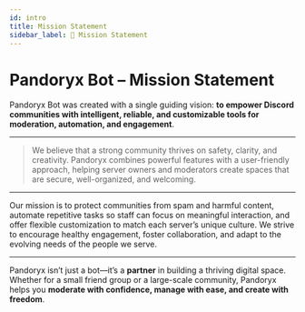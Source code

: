 ```yaml
---
id: intro
title: Mission Statement
sidebar_label: 🔮 Mission Statement
---
```


# **Pandoryx Bot – Mission Statement**

Pandoryx Bot was created with a single guiding vision: **to empower Discord communities with intelligent, reliable, and customizable tools for moderation, automation, and engagement**.

<hr className="md-divider-gradient" />

> We believe that a strong community thrives on safety, clarity, and creativity. Pandoryx combines powerful features with a user-friendly approach, helping server owners and moderators create spaces that are secure, well-organized, and welcoming.

<hr className="md-divider-gradient" />

Our mission is to protect communities from spam and harmful content, automate repetitive tasks so staff can focus on meaningful interaction, and offer flexible customization to match each server’s unique culture. We strive to encourage healthy engagement, foster collaboration, and adapt to the evolving needs of the people we serve.

<hr className="md-divider-gradient" />

Pandoryx isn’t just a bot—it’s a **partner** in building a thriving digital space. Whether for a small friend group or a large-scale community, Pandoryx helps you **moderate with confidence, manage with ease, and create with freedom**.